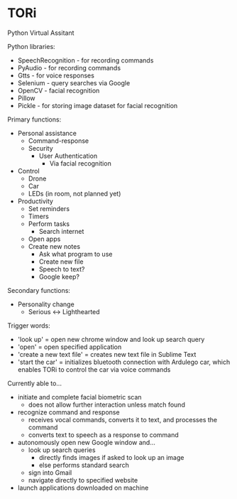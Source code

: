 # TORi
Python Virtual Assitant

Python libraries:
- SpeechRecognition - for recording commands
- PyAudio - for recording commands
- Gtts - for voice responses
- Selenium - query searches via Google
- OpenCV - facial recognition
- Pillow
- Pickle - for storing image dataset for facial recognition

Primary functions:
- Personal assistance
	- Command-response
	- Security
		- User Authentication
			- Via facial recognition
- Control
	- Drone
	- Car
	- LEDs (in room, not planned yet)
- Productivity
	- Set reminders
	- Timers
	- Perform tasks
		- Search internet
	- Open apps
	- Create new notes
		- Ask what program to use
		- Create new file
		- Speech to text?
		- Google keep?
			
Secondary functions:
- Personality change
	- Serious <-> Lighthearted

Trigger words:
- 'look up' = open new chrome window and look up search query
- 'open' = open specified application
- 'create a new text file' = creates new text file in Sublime Text
- 'start the car' = initializes bluetooth connection with Ardulego car, 
	which enables TORi to control the car via voice commands

Currently able to...
- initiate and complete facial biometric scan
	- does not allow further interaction unless match found
- recognize command and response 
	- receives vocal commands, converts it to text, and processes the command
	- converts text to speech as a response to command
- autonomously open new Google window and...
	- look up search queries
		- directly finds images if asked to look up an image
		- else performs standard search
	- sign into Gmail
	- navigate directly to specified website
- launch applications downloaded on machine
